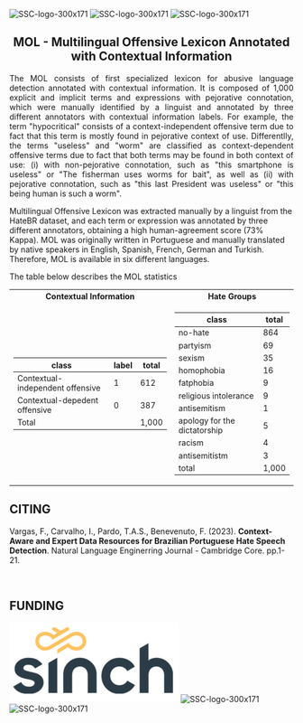 ![SSC-logo-300x171](https://github.com/franciellevargas/HateBR/blob/5611312b1573cb1e5689fae64ab4ede88502ed78/.github/Logo-DCCUFMG.jpg)
![SSC-logo-300x171](https://github.com/franciellevargas/HateBR/blob/7e5fe34063f89296b17f8c255b89360dfef75761/.github/icmc.png)     ![SSC-logo-300x171](https://github.com/franciellevargas/HateBR/blob/1c2ecbc54df5719102d068370b3eca9dacea8334/.github/locus_media.png)



<h2 align="center"> MOL - Multilingual Offensive Lexicon Annotated with Contextual Information </h2>  

<p align="justify"> The MOL consists of first specialized lexicon for abusive language detection annotated with contextual information. It is composed of 1,000 explicit and implicit terms and expressions with pejorative connotation, which were manually identified by a linguist and annotated by three different annotators with contextual information labels. For example, the term "hypocritical" consists of a context-independent offensive term due to fact that this term is mostly found in pejorative context of use. Differentlly, the terms "useless" and "worm" are classified as context-dependent offensive terms due to fact that both terms may be found in both context of use: (i) with non-pejorative connotation, such as "this smartphone is useless" or "The fisherman uses worms for bait", as well as (ii) with pejorative connotation, such as "this last President was useless" or "this being human is such a worm". </p>

Multilingual Offensive Lexicon was extracted manually by a linguist from the HateBR dataset, and each term or expression was annotated by three different annotators, obtaining a high human-agreement score (73% Kappa). MOL was originally written in Portuguese and manually translated by native speakers in English, Spanish, French, German and Turkish. Therefore, MOL is available in six different languages.


The table below describes the MOL statistics
<div align="center">
<table> 
<tr><th>Contextual Information</th><th>Hate Groups </th></tr>
<tr><td>

|class|label|total|
|--|--|--|  
|Contextual-independent offensive|1|612| 
|Contextual-depedent offensive|0|387| 
 |Total||1,000| 


</td><td>

|class|total|  
|--|--|  
|no-hate |864|
|partyism|69|
|sexism|35|
|homophobia|16|
|fatphobia|9|
|religious intolerance|9|
|antisemitism|1|
|apology for the dictatorship|5|
|racism|4|  
|antisemitistm|3| 
|total|1,000|


</td></tr></table>
</div>



<h2 align="left"> CITING </h2>

Vargas, F., Carvalho, I., Pardo, T.A.S., Benevenuto, F. (2023). <b>Context-Aware and Expert Data Resources for Brazilian Portuguese Hate Speech Detection</b>. Natural Language Enginerring Journal - Cambridge Core. pp.1-21.

<br>

<h2 align="left"> FUNDING </h2>

![SSC-logo-300x171](https://github.com/franciellevargas/franciellevargas.github.io/blob/9f2aba738836e85dbedbe969010ed8593d1c0d69/img/sinch-logo.png)
![SSC-logo-300x171](https://github.com/franciellevargas/HateBR/blob/e5ccb9cd6b43c26edacb2c4abd32fd75f8a574a2/.github/logo_novo_english.gif)
![SSC-logo-300x171](https://github.com/franciellevargas/HateBR/blob/1c6044026c8617de939f562c83e1e45c19ca8c89/.github/cnpq.png)

</br>


